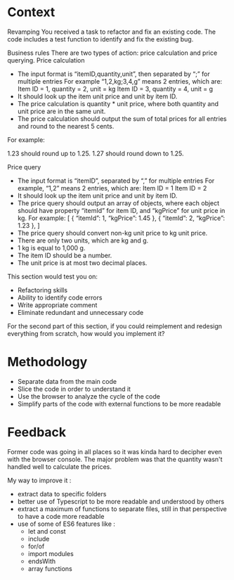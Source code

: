 # Context

Revamping
You received a task to refactor and fix an existing code. The code includes a test function to identify and fix the existing bug.
 
Business rules
There are two types of action: price calculation and price querying.
Price calculation
- The input format is “itemID,quantity,unit”, then separated by “;” for multiple entries
For example “1,2,kg;3,4,g” means 2 entries, which are:
Item ID = 1, quantity = 2, unit = kg
Item ID = 3, quantity = 4, unit = g
- It should look up the item unit price and unit by item ID.
- The price calculation is quantity * unit price, where both quantity and unit price are in the same unit.
- The price calculation should output the sum of total prices for all entries and round to the nearest 5 cents.

For example:

1.23 should round up to 1.25.
1.27 should round down to 1.25.

Price query

- The input format is “itemID”, separated by “,” for multiple entries
For example, “1,2” means 2 entries, which are:
Item ID = 1
Item ID = 2
- It should look up the item unit price and unit by item ID.
- The price query should output an array of objects, where each object should have property “itemId” for item ID, and “kgPrice” for unit price in kg.
For example: [ 
  	{ “itemId”: 1, “kgPrice”: 1.45 },
  	{ “itemId”: 2, “kgPrice”: 1.23 },
]
- The price query should convert non-kg unit price to kg unit price.
- There are only two units, which are kg and g.
- 1 kg is equal to 1,000 g.
- The item ID should be a number.
- The unit price is at most two decimal places.
 
This section would test you on:

- Refactoring skills
- Ability to identify code errors
- Write appropriate comment
- Eliminate redundant and unnecessary code
 
For the second part of this section, if you could reimplement and redesign everything from scratch, how would you implement it?

# Methodology

- Separate data from the main code
- Slice the code in order to understand it
- Use the browser to analyze the cycle of the code
- Simplify parts of the code with external functions to be more readable

# Feedback

Former code was going in all places so it was kinda hard to decipher even with the browser console. The major problem was that the quantity wasn't 
handled well to calculate the prices.

My way to improve it : 

- extract data to specific folders
- better use of Typescript to be more readable and understood by others
- extract a maximum of functions to separate files, still in that perspective to have a code more readable
- use of some of ES6 features like : 
  - let and const
  - include
  - for/of
  - import modules
  - endsWith
  - array functions


